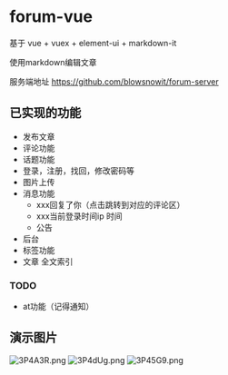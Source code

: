 # forum-vue
基于 vue + vuex + element-ui + markdown-it

使用markdown编辑文章

服务端地址 https://github.com/blowsnowit/forum-server



## 已实现的功能
- 发布文章
- 评论功能
- 话题功能
- 登录，注册，找回，修改密码等
- 图片上传
- 消息功能
  - xxx回复了你（点击跳转到对应的评论区）
  - xxx当前登录时间ip 时间
  - 公告
- 后台
- 标签功能
- 文章 全文索引

### TODO

- at功能（记得通知）

## 演示图片
![3P4A3R.png](https://s2.ax1x.com/2020/02/17/3P4A3R.png)
![3P4dUg.png](https://s2.ax1x.com/2020/02/17/3P4dUg.png)
![3P45G9.png](https://s2.ax1x.com/2020/02/17/3P45G9.png)
